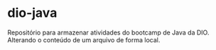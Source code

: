 # dio-java
Repositório para armazenar atividades do bootcamp de Java da DIO. 
Alterando o conteúdo de um arquivo de forma local.

